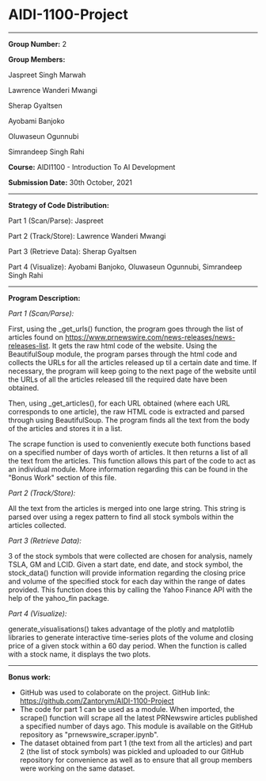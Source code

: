 # AIDI-1100-Project
---
**Group Number:** 2

**Group Members:**

Jaspreet Singh Marwah

Lawrence Wanderi Mwangi

Sherap Gyaltsen

Ayobami Banjoko

Oluwaseun Ogunnubi

Simrandeep Singh Rahi

**Course:** AIDI1100 - Introduction To AI Development

**Submission Date:** 30th October, 2021

---

**Strategy of Code Distribution:**

Part 1 (Scan/Parse): Jaspreet

Part 2 (Track/Store): Lawrence Wanderi Mwangi

Part 3 (Retrieve Data): Sherap Gyaltsen

Part 4 (Visualize): Ayobami Banjoko, Oluwaseun Ogunnubi, Simrandeep Singh Rahi



---

**Program Description:**

*Part 1 (Scan/Parse):* 

First, using the _get_urls() function, the program goes through the list of articles found on https://www.prnewswire.com/news-releases/news-releases-list. It gets the raw html code of the website. Using the BeautifulSoup module, the program parses through the html code and collects the URLs for all the articles released up til a certain date and time. If necessary, the program will keep going to the next page of the website until the URLs of all the articles released till the required date have been obtained.

Then, using _get_articles(), for each URL obtained (where each URL corresponds to one article), the raw HTML code is extracted and parsed through using BeautifulSoup. The program finds all the text from the body of the articles and stores it in a list.

The scrape function is used to conveniently execute both functions based on a specified number of days worth of articles. It then returns a list of all the text from the articles. This function allows this part of the code to act as an individual module. More information regarding this can be found in the "Bonus Work" section of this file.

*Part 2 (Track/Store):*

All the text from the articles is merged into one large string. This string is parsed over using a regex pattern to find all stock symbols within the articles collected.

*Part 3 (Retrieve Data):*

3 of the stock symbols that were collected are chosen for analysis, namely TSLA, GM and LCID. Given a start date, end date, and stock symbol, the stock_data() function will provide information regarding the closing price and volume of the specified stock for each day within the range of dates provided. This function does this by calling the Yahoo Finance API with the help of the yahoo_fin package.

*Part 4 (Visualize):*

generate_visualisations() takes advantage of the plotly and matplotlib libraries to generate interactive time-series plots of the volume and closing price of a given stock within a 60 day period. When the function is called with a stock name, it displays the two plots.

---

**Bonus work:**



*   GitHub was used to colaborate on the project. GitHub link: https://github.com/Zantorym/AIDI-1100-Project
*   The code for part 1 can be used as a module. When imported, the scrape() function will scrape all the latest PRNewswire articles published a specified number of days ago. This module is available on the GitHub repository as "prnewswire_scraper.ipynb".
*   The dataset obtained from part 1 (the text from all the articles) and part 2 (the list of stock symbols) was pickled and uploaded to our GitHub repository for convenience as well as to ensure that all group members were working on the same dataset.
